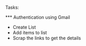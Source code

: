 Tasks:

*** Authentication using Gmail
* Create List
* Add items to list
* Scrap the links to get the details
